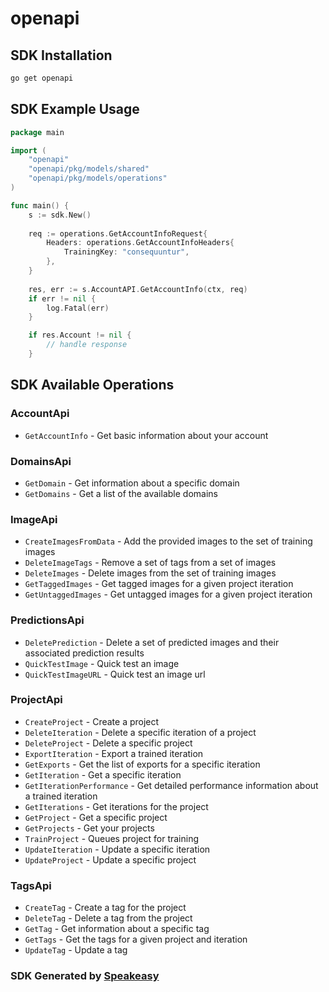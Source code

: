 # openapi

<!-- Start SDK Installation -->
## SDK Installation

```bash
go get openapi
```
<!-- End SDK Installation -->

## SDK Example Usage
<!-- Start SDK Example Usage -->
```go
package main

import (
    "openapi"
    "openapi/pkg/models/shared"
    "openapi/pkg/models/operations"
)

func main() {
    s := sdk.New()
    
    req := operations.GetAccountInfoRequest{
        Headers: operations.GetAccountInfoHeaders{
            TrainingKey: "consequuntur",
        },
    }
    
    res, err := s.AccountAPI.GetAccountInfo(ctx, req)
    if err != nil {
        log.Fatal(err)
    }

    if res.Account != nil {
        // handle response
    }
```
<!-- End SDK Example Usage -->

<!-- Start SDK Available Operations -->
## SDK Available Operations

### AccountApi

* `GetAccountInfo` - Get basic information about your account

### DomainsApi

* `GetDomain` - Get information about a specific domain
* `GetDomains` - Get a list of the available domains

### ImageApi

* `CreateImagesFromData` - Add the provided images to the set of training images
* `DeleteImageTags` - Remove a set of tags from a set of images
* `DeleteImages` - Delete images from the set of training images
* `GetTaggedImages` - Get tagged images for a given project iteration
* `GetUntaggedImages` - Get untagged images for a given project iteration

### PredictionsApi

* `DeletePrediction` - Delete a set of predicted images and their associated prediction results
* `QuickTestImage` - Quick test an image
* `QuickTestImageURL` - Quick test an image url

### ProjectApi

* `CreateProject` - Create a project
* `DeleteIteration` - Delete a specific iteration of a project
* `DeleteProject` - Delete a specific project
* `ExportIteration` - Export a trained iteration
* `GetExports` - Get the list of exports for a specific iteration
* `GetIteration` - Get a specific iteration
* `GetIterationPerformance` - Get detailed performance information about a trained iteration
* `GetIterations` - Get iterations for the project
* `GetProject` - Get a specific project
* `GetProjects` - Get your projects
* `TrainProject` - Queues project for training
* `UpdateIteration` - Update a specific iteration
* `UpdateProject` - Update a specific project

### TagsApi

* `CreateTag` - Create a tag for the project
* `DeleteTag` - Delete a tag from the project
* `GetTag` - Get information about a specific tag
* `GetTags` - Get the tags for a given project and iteration
* `UpdateTag` - Update a tag

<!-- End SDK Available Operations -->

### SDK Generated by [Speakeasy](https://docs.speakeasyapi.dev/docs/using-speakeasy/client-sdks)
